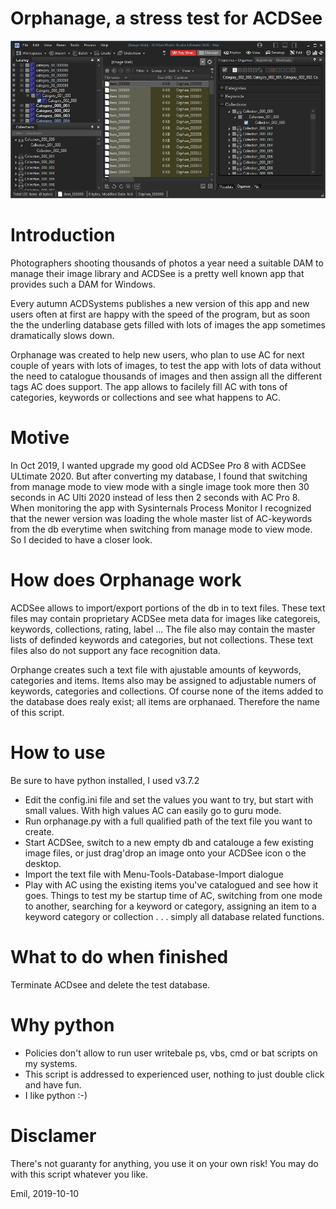 # Orphanage, a stress test for ACDSee

![Screenshot](Screenshot.jpg)

# Introduction
Photographers shooting thousands of photos a year need a suitable DAM to manage their image library and ACDSee is a pretty well known app that provides such a DAM for Windows.

Every autumn ACDSystems publishes a new version of this app and new users often at first are happy with the speed of the program, but as soon the the underling database gets filled with lots of images the app sometimes dramatically slows down. 

Orphanage was created to help new users, who plan to use AC for next couple of years with lots of images, to test the app with lots of data without the need to catalogue thousands of images and then assign all the different tags AC does support. The app allows to facilely fill AC with tons of categories, keywords or collections and see what happens to AC.

# Motive
In Oct 2019, I wanted upgrade my good old ACDSee Pro 8 with ACDSee ULtimate 2020. But after converting my database, I found that switching from manage mode to view mode with a single image took more then 30 seconds in AC Ulti 2020 instead of less then 2 seconds with AC Pro 8. When monitoring the app with Sysinternals Process Monitor I recognized that the newer version was loading the whole master list of AC-keywords from the db everytime when switching from manage mode to view mode. So I decided to have a closer look.

# How does Orphanage work
ACDSee allows to import/export portions of the db in to text files. These text files may contain proprietary ACDSee meta data for images like categoreis, keywords, collections, rating, label ... The file also may contain the master lists of definded keywords and categories, but not collections. These text files also do not support any face recognition data.

Orphange creates such a text file with ajustable amounts of keywords, categories and items. Items also may be assigned to adjustable numers of keywords, categories and collections. Of course none of the items added to the database does realy exist; all items are orphanaed. Therefore the name of this script. 

# How to use
Be sure to have python installed, I used v3.7.2
* Edit the config.ini file and set the values you want to try, but start with small values. With high values AC can easily go to guru mode. 
* Run orphanage.py with a full qualified path of the text file you want to create.
* Start ACDSee, switch to a new empty db and catalouge a few existing image files, or just drag'drop an image onto your ACDSee icon o the desktop.
* Import the text file with Menu-Tools-Database-Import dialogue
* Play with AC using the existing items you've catalogued and see how it goes. Things to test my be startup time of AC, switching from one mode to another, searching for a keyword or category, assigning an item to a keyword category or collection . . . simply all database related functions. 

# What to do when finished 
Terminate ACDsee and delete the test database.

# Why python
* Policies don't allow to run user writebale ps, vbs, cmd or bat scripts on my systems.
* This script is addressed to experienced user, nothing to just double click and have fun.
* I like python :-)

# Disclamer
There's not guaranty for anything, you use it on your own risk!
You may do with this script whatever you like. 


Emil, 2019-10-10

